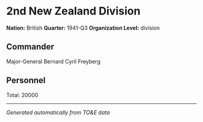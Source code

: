 # 2nd New Zealand Division

**Nation:** British
**Quarter:** 1941-Q3
**Organization Level:** division

## Commander

Major-General Bernard Cyril Freyberg

## Personnel

Total: 20000

---
*Generated automatically from TO&E data*
